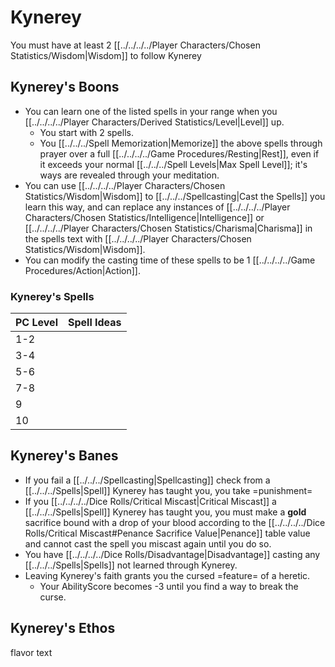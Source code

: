 # Kynerey

You must have at least 2 [[../../../../Player Characters/Chosen Statistics/Wisdom|Wisdom]] to follow Kynerey
## Kynerey's Boons
- You can learn one of the listed spells in your range when you [[../../../../Player Characters/Derived Statistics/Level|Level]] up.
	- You start with 2 spells.
	- You [[../../../Spell Memorization|Memorize]] the above spells through prayer over a full [[../../../../Game Procedures/Resting|Rest]], even if it exceeds your normal [[../../../Spell Levels|Max Spell Level]]; it's ways are revealed through your meditation.
- You can use [[../../../../Player Characters/Chosen Statistics/Wisdom|Wisdom]] to [[../../../Spellcasting\|Cast the Spells]] you learn this way, and can replace any instances of [[../../../../Player Characters/Chosen Statistics/Intelligence|Intelligence]] or [[../../../../Player Characters/Chosen Statistics/Charisma|Charisma]] in the spells text with [[../../../../Player Characters/Chosen Statistics/Wisdom|Wisdom]].
- You can modify the casting time of these spells to be 1 [[../../../../Game Procedures/Action\|Action]].
### Kynerey's Spells
| PC Level | Spell Ideas |
| -------- | ----------- |
| 1-2      |             |
| 3-4      |             |
| 5-6      |             |
| 7-8      |             |
| 9        |             |
| 10       |             |
## Kynerey's Banes
- If you fail a [[../../../Spellcasting\|Spellcasting]] check from a [[../../../Spells|Spell]] Kynerey has taught you, you take =punishment=
- If you [[../../../../Dice Rolls/Critical Miscast|Critical Miscast]] a [[../../../Spells|Spell]] Kynerey has taught you, you must make a **gold** sacrifice bound with a drop of your blood according to the [[../../../../Dice Rolls/Critical Miscast#Penance Sacrifice Value|Penance]] table value and cannot cast the spell you miscast again until you do so.
- You have [[../../../../Dice Rolls/Disadvantage|Disadvantage]] casting any [[../../../Spells|Spells]] not learned through Kynerey.
- Leaving Kynerey's faith grants you the cursed =feature= of a heretic.
	- Your AbilityScore becomes -3 until you find a way to break the curse.
## Kynerey's Ethos
flavor text

